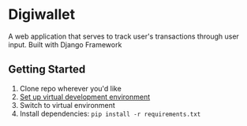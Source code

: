 # Digiwallet
A web application that serves to track user's transactions through user input.
Built with Django Framework

## Getting Started
1. Clone repo wherever you'd like
2. [Set up virtual development environment](https://developer.mozilla.org/en-US/docs/Learn/Server-side/Django/development_environment)
3. Switch to virtual environment
4. Install dependencies: `pip install -r requirements.txt`
